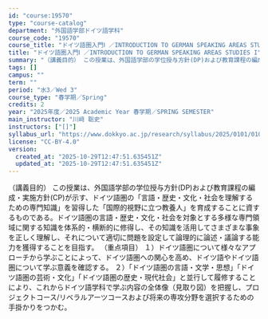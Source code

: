 ```yaml
---
id: "course:19570"
type: "course-catalog"
department: "外国語学部ドイツ語学科"
course_code: "19570"
course_title: "ドイツ語圏入門Ⅰ ／INTRODUCTION TO GERMAN SPEAKING AREAS STUDIES I"
title: "ドイツ語圏入門Ⅰ ／INTRODUCTION TO GERMAN SPEAKING AREAS STUDIES I"
summary: "（講義目的） この授業は、外国語学部の学位授与方針(DP)および教育課程の編成・実施方針(CP)が示す、ドイツ語圏の「言語・歴史・文化・社会を理解するための専門知識」を習得した「国際的視野に立つ教養人」を育成することに資するものである。ドイ…"
tags: []
campus: ""
term: ""
period: "水3／Wed 3"
course_type: "春学期／Spring"
credits: 2
year: "2025年度／2025 Academic Year 春学期／SPRING SEMESTER"
main_instructor: "川﨑 聡史"
instructors: ["[]"]
syllabus_url: "https://www.dokkyo.ac.jp/research/syllabus/2025/0101/0101_19570_ja_JP.html"
license: "CC-BY-4.0"
version:
  created_at: "2025-10-29T12:47:51.635451Z"
  updated_at: "2025-10-29T12:47:51.635451Z"
---
```

（講義目的） この授業は、外国語学部の学位授与方針(DP)および教育課程の編成・実施方針(CP)が示す、ドイツ語圏の「言語・歴史・文化・社会を理解するための専門知識」を習得した「国際的視野に立つ教養人」を育成することに資するものである。ドイツ語圏の言語・歴史・文化・社会を対象とする多様な専門領域に関する知識を体系的・横断的に修得し、その知識を活用してさまざまな事象を正しく理解し、それについて適切に問題を設定して論理的に論述・議論する能力を獲得することを目指す。 （重点項目） １）ドイツ語圏について様々なアプローチから学ぶことによって、ドイツ語圏への関心を高め、ドイツ語やドイツ語圏について学ぶ意義を確認する。 ２）「ドイツ語圏の言語・文学・思想」「ドイツ語圏の芸術・文化」「ドイツ語圏の歴史・現代社会」と並行して履修することにより、これからドイツ語学科で学ぶ内容の全体像（見取り図）を把握し、プロジェクトコース/リベラルアーツコースおよび将来の専攻分野を選択するための手掛かりをつかむ。

